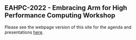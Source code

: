 ## EAHPC-2022 - Embracing Arm for High Performance Computing Workshop

Please see the webpage version of this site for the agenda and presentations [here](https://arm-hpc-user-group.github.io/eahpc-2022/).

